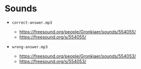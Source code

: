 # Sounds

* `correct-answer.mp3`
	* https://freesound.org/people/Gronkjaer/sounds/554055/
	* https://freesound.org/s/554055/

* `wrong-answer.mp3`
	* https://freesound.org/people/Gronkjaer/sounds/554053/
	* https://freesound.org/s/554053/
